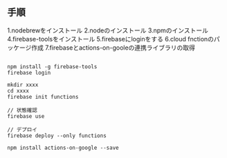 ## 手順

1.nodebrewをインストール
2.nodeのインストール
3.npmのインストール
4.firebase-toolsをインストール
5.firebaseにloginをする
6.cloud fnctionのパッケージ作成
7.firebaseとactions-on-gooleの連携ライブラリの取得

```

npm install -g firebase-tools
firebase login

mkdir xxxx
cd xxxx
firebase init functions

// 状態確認
firebase use

// デプロイ
firebase deploy --only functions

npm install actions-on-google --save

```

